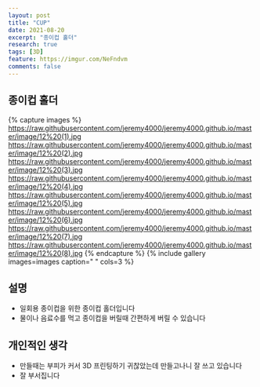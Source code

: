 ```yaml
---
layout: post
title: "CUP"
date: 2021-08-20
excerpt: "종이컵 홀더"
research: true
tags: [3D]
feature: https://imgur.com/NeFndvm
comments: false
---
```


## 종이컵 홀더 
{% capture images %}
https://raw.githubusercontent.com/jeremy4000/jeremy4000.github.io/master/image/12%20(1).jpg
https://raw.githubusercontent.com/jeremy4000/jeremy4000.github.io/master/image/12%20(2).jpg
https://raw.githubusercontent.com/jeremy4000/jeremy4000.github.io/master/image/12%20(3).jpg
https://raw.githubusercontent.com/jeremy4000/jeremy4000.github.io/master/image/12%20(4).jpg
https://raw.githubusercontent.com/jeremy4000/jeremy4000.github.io/master/image/12%20(5).jpg
https://raw.githubusercontent.com/jeremy4000/jeremy4000.github.io/master/image/12%20(6).jpg
https://raw.githubusercontent.com/jeremy4000/jeremy4000.github.io/master/image/12%20(7).jpg
https://raw.githubusercontent.com/jeremy4000/jeremy4000.github.io/master/image/12%20(8).jpg
{% endcapture %}
{% include gallery images=images caption=" " cols=3 %}


## 설명
* 일회용 종이컵을 위한 종이컵 홀더입니다
* 물이나 음료수를 먹고 종이컵을 버릴때 간편하게 버릴 수 있습니다


## 개인적인 생각
* 만들때는 부피가 커서 3D 프린팅하기 귀찮았는데 만들고나니 잘 쓰고 있습니다
* 잘 부서집니다 

